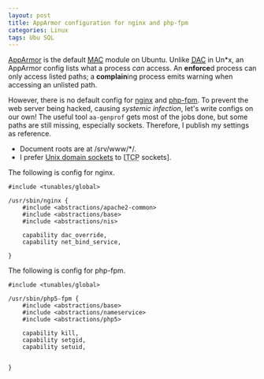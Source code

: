 ```yaml
---
layout: post
title: AppArmor configuration for nginx and php-fpm
categories: Linux
tags: Ubu SQL
---
```

[AppArmor][AppArmor] is the default
[<abbr title="mandatory access control">MAC</abbr>][MAC]
module on Ubuntu.  Unlike
[<abbr title="discretionary access control">DAC</abbr>][DAC]
in Un\*x, an AppArmor config lists what a process *can* access.  An
**enforce**d process can only access listed paths; a **complain**ing process
emits warning when accessing an unlisted path.

However, there is no default config for [nginx][nginx] and [php-fpm][php-fpm].
To prevent the web server being hacked, causing *systemic infection*, let's
write configs on our own!  The useful tool `aa-genprof` gets most of the jobs
done, but some paths are still missing, especially sockets.  Therefore, I
publish my settings as reference.

* Document roots are at /srv/www/\*/.
* I prefer [Unix domain sockets][Unix socket] to
  [<abbr title="Transmission Control Protocol">TCP</abbr> sockets].

[AppArmor]:       https://en.wikipedia.org/wiki/AppArmor
[DAC]:            https://en.wikipedia.org/wiki/Discretionary_access_control
[MAC]:            https://en.wikipedia.org/wiki/Mandatory_access_control
[network socket]: https://en.wikipedia.org/wiki/Network_socket
[nginx]:          http://nginx.org/
[php-fpm]:        http://php-fpm.org/
[Unix socket]:    https://en.wikipedia.org/wiki/Unix_domain_socket

The following is config for nginx.

	#include <tunables/global>

	/usr/sbin/nginx {
		#include <abstractions/apache2-common>
		#include <abstractions/base>
		#include <abstractions/nis>

		capability dac_override,
		capability net_bind_service,

	}

The following is config for php-fpm.

	#include <tunables/global>

	/usr/sbin/php5-fpm {
		#include <abstractions/base>
		#include <abstractions/nameservice>
		#include <abstractions/php5>

		capability kill,
		capability setgid,
		capability setuid,


	}
